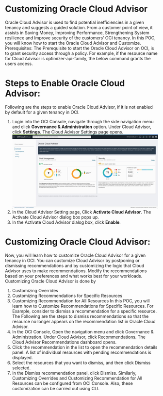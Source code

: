 # Customizing Oracle Cloud Advisor #
Oracle Cloud Advisor is used to find potential inefficiencies in a given tenancy and suggests a guided solution. From a customer point of view, it assists in Saving Money, Improving Performance, Strengthening System resilience and Improve security of the customers’ OCI tenancy.
In this POC, you will know how to start the Oracle Cloud Advisor and Customize. 
Prerequisites: The Prerequisite to start the Oracle Cloud Advisor on OCI, is to grant security access through a policy. For example, if the resource name for Cloud Advisor is optimizer-api-family, the below command grants the users access.

# Steps to Enable Oracle Cloud Advisor: # 
Following are the steps to enable Oracle Cloud Advisor, if it is not enabled by default for a given tenancy in OCI.
1.	Login into the OCI Console, navigate through the side navigation menu and click **Governance & Administration** option. Under Cloud Advisor, click **Settings**. The Cloud Advisor Settings page opens.
 ![Alt text](https://github.com/Protontech-1803/devops/blob/master/CustomizingOracleCloudAdvisor/img/1.png)
2.	In the Cloud Advisor Setting page, Click **Activate Cloud Advisor**. The Activate Cloud Advisor dialog box pops up.
3.	In the Activate Cloud Advisor dialog box, click **Enable**.

# Customizing Oracle Cloud Advisor: #
Now, you will learn how to customize Oracle Cloud Advisor for a given tenancy in OCI. You can customize Cloud Advisor by postponing or dismissing recommendations and by customizing the logic that Cloud Advisor uses to make recommendations. Modify the recommendations based on your preferences and what works best for your workloads. Customizing Oracle Cloud Advisor is done by
1.	Customizing Overrides
2.	Customizing Recommendations for Specific Resources
3.	Customizing Recommendation for All Resources
In this POC, you will learn how to Customize Recommendations for Specific Resources.  For Example, consider to dismiss a recommendation for a specific resource.  The Following are the steps to dismiss recommendations so that the resource no longer appears on the recommendation list in Oracle Cloud Advisor.
1.	In the OCI Console, Open the navigation menu and click Governance & Administration. Under Cloud Advisor, click Recommendations. The Cloud Advisor Recommendations dashboard opens.
2.	Click the recommendation in the list to open the recommendation details panel. A list of individual resources with pending recommendations is displayed.
3.	Select the resources that you want to dismiss, and then click Dismiss selected.
4.	In the Dismiss recommendation panel, click Dismiss.
Similarly, Customizing Overrides and Customizing Recommendation for All Resources can be configured from OCI Console. Also, these customization can be carried out using CLI.



